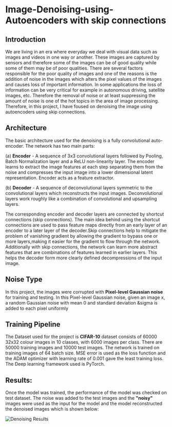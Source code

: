 # Image-Denoising-using-Autoencoders with skip connections

## Introduction
We are living in an era where everyday we deal with visual data such as images and videos in one way or another. These images are captured by sensors and therefore some of the images can be of good quality while some of them may be of poor qualities. There are several factors responsible for the poor quality of images and one of the reasons is the addition of noise in the images which alters the pixel values of the images and causes loss of important information. In some applications the loss of information can be very critical for example in autonomous driving, satellite images, etc. Therefore the removal of noise or at least suppressing the amount of noise is one of the hot topics in the area of image processing. Therefore, in this project, I have foused on denoising the image using autoencoders using skip connections. 

## Architecture

The basic architecture used for the denoising is a fully convolutional auto-encoder. The network has two main parts: 

(a) **Encoder** - A sequence of  3x3 convolutional layers followed by Pooling, Batch Normalization layer and a ReLU non-linearity layer. The encoder learns to extract the image features at each step separating them from the noise and compresses the input image into a lower dimensional latent representation. Encoder acts as a feature extractor.

(b) **Decoder** - A sequence of deconvolutional layers symmetric to the convolutional layers which reconstructs the input images. Deconvolutional layers work roughly like a combination of convolutional and upsampling layers.

The corresponding encoder and decoder layers are connected by shortcut connections (skip connections). The main idea behind using the shortcut connections are used to pass feature maps directly from an early layer of an encoder to a later layer of the decoder.Skip connections help to mitigate the problem of vanishing gradient by allowing the gradient to bypass one or more layers,making it easier for the gradient to flow through the network. Additionally with skip connections, the network can learn more abstract features that are combinations of features learned in earlier layers. This helps the decoder form more clearly defined decompressions of the input image.

## Noise Type

In this project,  the images were corrupted with **Pixel-level Gaussian noise** for training and testing. In this Pixel-level Gaussian noise, given an image x, a random Gaussian noise with mean 0 and standard deviation &sigma is added to each pixel uniformly

## Training Pipeline

The Dataset used for the project is **CIFAR-10** dataset consists of 60000 32x32 colour images in 10 classes, with 6000 images per class. There are 50000 training images and 10000 test images. The network is trained on training images of 64 batch size. MSE error is used as the loss function and the ADAM optimizer with learning rate of 0.001 gave the least training loss. The Deep learning framework used is PyTorch.





## Results:

Once the model was trained, the performance of the model was checked on test dataset. The noise was added to the test images and the **"noisy"** images were used as the input for the model and the model reconstructed the denoised images which is shown below:

![Denoising Results](https://user-images.githubusercontent.com/87435328/211412600-421c7789-6643-4440-98f4-c756b94ec108.png)
